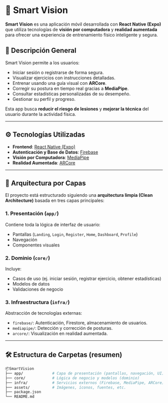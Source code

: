 # 🧠 Smart Vision

**Smart Vision** es una aplicación móvil desarrollada con **React Native (Expo)** que utiliza tecnologías de **visión por computadora** y **realidad aumentada** para ofrecer una experiencia de entrenamiento físico inteligente y segura.

## 🚀 Descripción General

Smart Vision permite a los usuarios:
- Iniciar sesión o registrarse de forma segura.
- Visualizar ejercicios con instrucciones detalladas.
- Entrenar usando una guía visual con **ARCore**.
- Corregir su postura en tiempo real gracias a **MediaPipe**.
- Consultar estadísticas personalizadas de su desempeño.
- Gestionar su perfil y progreso.

Esta app busca **reducir el riesgo de lesiones** y **mejorar la técnica** del usuario durante la actividad física.

---

## ⚙️ Tecnologías Utilizadas

- **Frontend**: [React Native (Expo)](https://expo.dev/)  
- **Autenticación y Base de Datos**: [Firebase](https://firebase.google.com/)  
- **Visión por Computadora**: [MediaPipe](https://mediapipe.dev/)  
- **Realidad Aumentada**: [ARCore](https://developers.google.com/ar)

---

## 🧱 Arquitectura por Capas

El proyecto está estructurado siguiendo una **arquitectura limpia (Clean Architecture)** basada en tres capas principales:

### 1. **Presentación (`app/`)**
Contiene toda la lógica de interfaz de usuario:
- Pantallas (`Landing`, `Login`, `Register`, `Home`, `Dashboard`, `Profile`)
- Navegación
- Componentes visuales

### 2. **Dominio (`core/`)**
Incluye:
- Casos de uso (ej. iniciar sesión, registrar ejercicio, obtener estadísticas)
- Modelos de datos
- Validaciones de negocio

### 3. **Infraestructura (`infra/`)**
Abstracción de tecnologías externas:
- `firebase/`: Autenticación, Firestore, almacenamiento de usuarios.
- `mediapipe/`: Detección y corrección de posturas.
- `arcore/`: Visualización en realidad aumentada.

---

## 🛠️ Estructura de Carpetas (resumen)

```bash
📦SmartVision
├── app/             # Capa de presentación (pantallas, navegación, UI)
├── core/            # Lógica de negocio y modelos (dominio)
├── infra/           # Servicios externos (Firebase, MediaPipe, ARCore)
├── assets/          # Imágenes, íconos, fuentes, etc.
├── package.json
└── README.md
